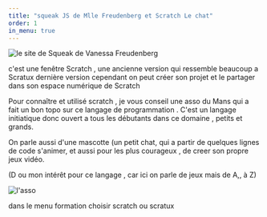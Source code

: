 ```yaml
---
title: "squeak JS de Mlle Freudenberg et Scratch Le chat"
order: 1
in_menu: true
---
```

![le site de Squeak de Vanessa Freudenberg](https://squeak.js.org) 

c'est une fenêtre Scratch , une ancienne version qui ressemble beaucoup a Scratux dernière version cependant on peut créer son projet et le partager dans son espace numérique  de  Scratch

Pour connaître et utilisé scratch , je vous conseil une asso du Mans qui a fait un bon topo sur ce langage de programmation . C'est un langage initiatique donc ouvert a tous les débutants dans ce domaine , petits et grands.

On parle aussi d'une mascotte (un petit chat, qui a partir de quelques lignes de code s'animer, et aussi pour les  plus courageux , de creer son propre jeux vidéo.

(D ou mon intérêt pour ce langage , car ici on parle de jeux mais de A,, à Z) 

![l'asso](https://www.linuxmaine.org) 

dans le menu formation choisir scratch ou scratux 